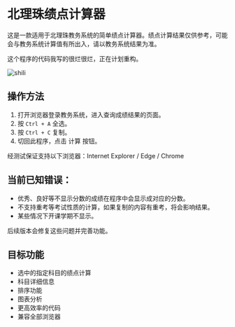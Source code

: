 # 北理珠绩点计算器

这是一款适用于北理珠教务系统的简单绩点计算器。绩点计算结果仅供参考，可能会与教务系统计算值有所出入，请以教务系统结果为准。

这个程序的代码我写的很烂很烂，正在计划重构。

![shili](https://blog.ymefg.cn/wp-content/uploads/2019/02/025d156a7f2c691465e3aec6698922b-1.png)

## 操作方法

1. 打开浏览器登录教务系统，进入查询成绩结果的页面。
2. 按 `Ctrl + A` 全选。
3. 按 `Ctrl + C` 复制。
4. 切回此程序，点击 计算 按钮。

经测试保证支持以下浏览器：Internet Explorer / Edge / Chrome

## 当前已知错误：

* 优秀、良好等不显示分数的成绩在程序中会显示成对应的分数。
* 不支持重考等考试性质的计算，如果复制的内容有重考，将会影响结果。
* 某些情况下开课学期不显示。

后续版本会修复这些问题并完善功能。

## 目标功能

* 选中的指定科目的绩点计算
* 科目详细信息
* 排序功能
* 图表分析
* 更高效率的代码
* 兼容全部浏览器
